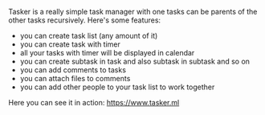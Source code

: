 Tasker is a really simple task manager with one tasks can be parents of the other tasks recursively.
Here's some features:
- you can create task list (any amount of it)
- you can create task with timer
- all your tasks with timer will be displayed in calendar
- you can create subtask in task and also subtask in subtask and so on
- you can add comments to tasks
- you can attach files to comments
- you can add other people to your task list to work together

Here you can see it in action: https://www.tasker.ml
